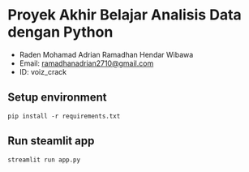 # Proyek Akhir Belajar Analisis Data dengan Python
- Raden Mohamad Adrian Ramadhan Hendar Wibawa
- Email: ramadhanadrian2710@gmail.com
- ID: voiz_crack

## Setup environment
```
pip install -r requirements.txt
```

## Run steamlit app
```
streamlit run app.py